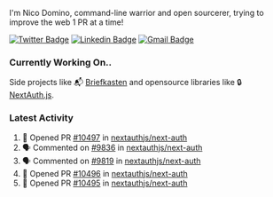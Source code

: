 
I'm Nico Domino, command-line warrior and open sourcerer, trying to improve the web 1 PR at a time!

[![Twitter Badge](https://img.shields.io/badge/-@ndom91-1ca0f1?style=flat-square&labelColor=1ca0f1&logo=twitter&logoColor=white&link=https://twitter.com/ndom91)](https://twitter.com/ndom91) [![Linkedin Badge](https://img.shields.io/badge/-ndom91-blue?style=flat-square&logo=Linkedin&logoColor=white&link=https://www.linkedin.com/in/ndom91/)](https://www.linkedin.com/in/ndom91/) [![Gmail Badge](https://img.shields.io/badge/-yo@ndo.dev-c14438?style=flat-square&logo=mail.ru&logoColor=white&link=mailto:yo@ndo.dev)](mailto:yo@ndo.dev)

### Currently Working On..

Side projects like 📬 [Briefkasten](https://briefkastenhq.com) and opensource libraries like 🔒 [NextAuth.js](https://github.com/nextauthjs/next-auth).

<!--START_SECTION_PROFILE_VIEWS:readme-info-->
<!--END_SECTION_PROFILE_VIEWS:readme-info-->

<!--START_SECTION_DAILY_COMMIT:readme-info-->
<!--END_SECTION_DAILY_COMMIT:readme-info-->

<!--START_SECTION_WEEKLY_COMMIT:readme-info-->
<!--END_SECTION_WEEKLY_COMMIT:readme-info-->

### Latest Activity

<!--START_SECTION:activity-->
1. 💪 Opened PR [#10497](https://github.com/nextauthjs/next-auth/pull/10497) in [nextauthjs/next-auth](https://github.com/nextauthjs/next-auth)
2. 🗣 Commented on [#9836](https://github.com/nextauthjs/next-auth/issues/9836#issuecomment-2041419808) in [nextauthjs/next-auth](https://github.com/nextauthjs/next-auth)
3. 🗣 Commented on [#9819](https://github.com/nextauthjs/next-auth/issues/9819#issuecomment-2041337327) in [nextauthjs/next-auth](https://github.com/nextauthjs/next-auth)
4. 💪 Opened PR [#10496](https://github.com/nextauthjs/next-auth/pull/10496) in [nextauthjs/next-auth](https://github.com/nextauthjs/next-auth)
5. 💪 Opened PR [#10495](https://github.com/nextauthjs/next-auth/pull/10495) in [nextauthjs/next-auth](https://github.com/nextauthjs/next-auth)
<!--END_SECTION:activity-->
